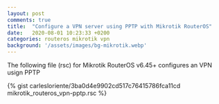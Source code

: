 ```yaml
---
layout: post
comments: true
title:  "Configure a VPN server using PPTP with Mikrotik RouterOS"
date:   2020-08-01 10:23:33 +0200
categories: routeros mikrotik vpn
background: '/assets/images/bg-mikrotik.webp'
---
```


The following file (rsc) for Mikrotik RouterOS v6.45+ configures an VPN usign PPTP

{% gist carlesloriente/3ba0d4e9902cd517c76415786fca11cd mikrotik_routeros_vpn-pptp.rsc %}
